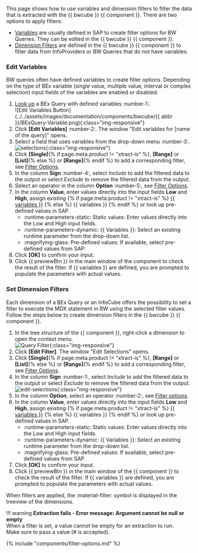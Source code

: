 

This page shows how to use variables and dimension filters to filter the data that is extracted with the {{ bwcube }} {{ component }}.
There are two options to apply filters:
- [Variables](#edit-variables) are usually defined in SAP to create filter options for BW Queries. They can be edited in the {{ bwcube }} {{ component }}.
- [Dimension Filters](#set-dimension-filters) are defined in the {{ bwcube }} {{ component }} to filter data from InfoProviders or BW Queries that do not have variables.

### Edit Variables

BW queries often have defined variables to create filter options. 
Depending on the type of BEx variable (single value, multiple value, interval or complex selection) input fields of the variables are enabled or disabled.

1. [Look up](index.md/#look-up-a-bw-cube-or-query) a BEx Query with defined variables :number-1:.<br> 
![Edit Variables Button](../../assets/images/documentation/components/bwcube/{{ abbr }}/BExQuery-Variable.png){:class="img-responsive"}
2. Click **[Edit Variables]** :number-2:. The window "Edit variables for [name of the query]" opens.
3. Select a field that uses variables from the drop-down menu :number-3:.<br>
![selections](../../assets/images/documentation/components/bwcube/selections-cube.png){:class="img-responsive"}
4. Click **[Single]**{% if page.meta.product != "xtract-is" %}, **[Range]** or **[List]**{% else %} or **[Range]**{% endif %} to add a corresponding filter, see [Filter Options](#filter-options).
5. In the column **Sign** :number-4:, select *Include* to add the filtered data to the output or select *Exclude* to remove the filtered data from the output.<br>
6. Select an operator in the column **Option** :number-5:, see [Filter Options](#filter-options).
7. In the column **Value**, enter values directly into the input fields **Low** and **High**, assign existing {% if page.meta.product != "xtract-is" %} [{{ variables }}](edit-runtime-parameters.md) {% else %} {{ variables }} {% endif %} or look up pre-defined values in SAP.
	- :runtime-parameters-static:  Static values: Enter values directly into the Low and High input fields. 
	- :runtime-parameters-dynamic:  {{ Variables }}: Select an existing runtime parameter from the drop-down list.
	- :magnifying-glass:  Pre-defined values: If available, select pre-defined values from SAP:<br>
8. Click **[OK]** to confirm your input.
9. Click {{ previewBtn }} in the main window of the component to check the result of the filter.
If {{ variables }} are defined, you are prompted to populate the parameters with actual values.


### Set Dimension Filters 

Each dimension of a BEx Query or an InfoCube offers the possibility to set a filter to execute the MDX statement in BW using the selected filter values.
Follow the steps below to create dimension filters in the {{ bwcube }} {{ component }}.

1. In the tree structure of the {{ component }}, right-click a dimension to open the context menu.<br>
![Query Filter](../../assets/images/documentation/components/bwcube/cube-query-filter.png){:class="img-responsive"}
2. Click **[Edit Filter]**. The window "Edit Selections" opens. 
3. Click **[Single]**{% if page.meta.product != "xtract-is" %}, **[Range]** or **[List]**{% else %} or **[Range]**{% endif %} to add a corresponding filter, see [Filter Options](#filter-options).
4. In the column **Sign** :number-1:, select *Include* to add the filtered data to the output or select *Exclude* to remove the filtered data from the output.<br>
![edit-selections](../../assets/images/documentation/components/edit-selections.png){:class="img-responsive"}
5. In the column **Option**, select an operator :number-2:, see [Filter options](#filter-options).
5. In the column **Value**, enter values directly into the input fields **Low** and **High**, assign existing {% if page.meta.product != "xtract-is" %} [{{ variables }}](edit-runtime-parameters.md) {% else %} {{ variables }} {% endif %} or look up pre-defined values in SAP.
	- :runtime-parameters-static:  Static values: Enter values directly into the Low and High input fields. 
	- :runtime-parameters-dynamic:  {{ Variables }}: Select an existing runtime parameter from the drop-down list.
	- :magnifying-glass:  Pre-defined values: If available, select pre-defined values from SAP.
6. Click **[OK]** to confirm your input. 
7. Click {{ previewBtn }} in the main window of the {{ component }} to check the result of the filter.
If {{ variables }} are defined, you are prompted to populate the parameters with actual values.

When filters are applied, the :material-filter: symbol is displayed in the treeview of the dimensions.

!!! warning 
	**Extraction fails - Error message: Argument cannot be null or empty** <br>
	When a filter is set, a value cannot be empty for an extraction to run. <br>
	Make sure to pass a value (# is accepted).


{% include "components/filter-options.md" %}
